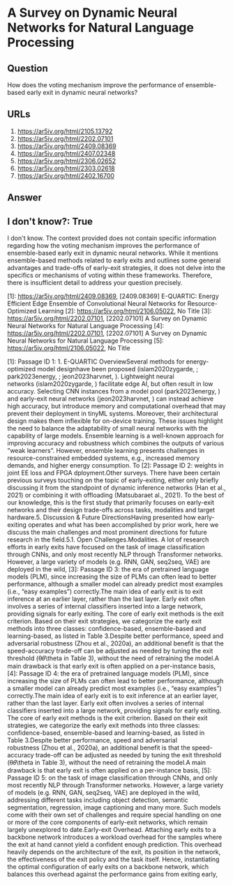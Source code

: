 # A Survey on Dynamic Neural Networks for Natural Language Processing

## Question

How does the voting mechanism improve the performance of ensemble-based early exit in dynamic neural networks?

## URLs

1. https://ar5iv.org/html/2105.13792
2. https://ar5iv.org/html/2202.07101
3. https://ar5iv.org/html/2409.08369
4. https://ar5iv.org/html/2407.02348
5. https://ar5iv.org/html/2306.02652
6. https://ar5iv.org/html/2303.02618
7. https://ar5iv.org/html/2402.16700

## Answer

## I don't know?: True

I don't know. The context provided does not contain specific information regarding how the voting mechanism improves the performance of ensemble-based early exit in dynamic neural networks. While it mentions ensemble-based methods related to early exits and outlines some general advantages and trade-offs of early-exit strategies, it does not delve into the specifics or mechanisms of voting within these frameworks. Therefore, there is insufficient detail to address your question precisely.

[1]: https://ar5iv.org/html/2409.08369, [2409.08369] E-QUARTIC: Energy Efficient Edge Ensemble of Convolutional Neural Networks for Resource-Optimized Learning
[2]: https://ar5iv.org/html/2106.05022, No Title
[3]: https://ar5iv.org/html/2202.07101, [2202.07101] A Survey on Dynamic Neural Networks for Natural Language Processing
[4]: https://ar5iv.org/html/2202.07101, [2202.07101] A Survey on Dynamic Neural Networks for Natural Language Processing
[5]: https://ar5iv.org/html/2106.05022, No Title

[1]: Passage ID 1: 1. E-QUARTIC OverviewSeveral methods for energy-optimized model designhave been proposed (islam2020zygarde, ; park2023energy, ; jeon2023harvnet, ). Lightweight neural networks (islam2020zygarde, ) facilitate edge AI, but often result in low accuracy. Selecting CNN instances from a model pool (park2023energy, ) and early-exit neural networks (jeon2023harvnet, ) can instead achieve high accuracy, but introduce memory and computational overhead that may prevent their deployment in tinyML systems. Moreover, their architectural design makes them inflexible for on-device training. These issues highlight the need to balance the adaptability of small neural networks with the capability of large models. Ensemble learning is a well-known approach for improving accuracy and robustness which combines the outputs of various ”weak learners”. However, ensemble learning presents challenges in resource-constrained embedded systems, e.g., increased memory demands, and higher energy consumption. To
[2]: Passage ID 2: weights in joint EE loss and FPGA dployment.Other surveys. There have been certain previous surveys touching on the topic of early-exiting, either only briefly discussing it from the standpoint of dynamic inference networks (Han et al., 2021) or combining it with offloading (Matsubaraet al., 2021). To the best of our knowledge, this is the first study that primarily focuses on early-exit networks and their design trade-offs across tasks, modalities and target hardware.5. Discussion & Future DirectionsHaving presented how early-exiting operates and what has been accomplished by prior work, here we discuss the main challenges and most prominent directions for future research in the field.5.1. Open Challenges.Modalities. A lot of research efforts in early exits have focused on the task of image classification through CNNs, and only most recently NLP through Transformer networks. However, a large variety of models (e.g. RNN, GAN, seq2seq, VAE) are deployed in the wild,
[3]: Passage ID 3: the era of pretrained language models (PLM), since increasing the size of PLMs can often lead to better performance, although a smaller model can already predict most examples (i.e., “easy examples”) correctly.The main idea of early exit is to exit inference at an earlier layer, rather than the last layer. Early exit often involves a series of internal classifiers inserted into a large network, providing signals for early exiting. The core of early exit methods is the exit criterion. Based on their exit strategies, we categorize the early exit methods into three classes: confidence-based, ensemble-based and learning-based, as listed in Table 3.Despite better performance, speed and adversarial robustness (Zhou et al., 2020a), an additional benefit is that the speed-accuracy trade-off can be adjusted as needed by tuning the exit threshold (θ𝜃\theta in Table 3), without the need of retraining the model.A main drawback is that early exit is often applied on a per-instance basis,
[4]: Passage ID 4: the era of pretrained language models (PLM), since increasing the size of PLMs can often lead to better performance, although a smaller model can already predict most examples (i.e., “easy examples”) correctly.The main idea of early exit is to exit inference at an earlier layer, rather than the last layer. Early exit often involves a series of internal classifiers inserted into a large network, providing signals for early exiting. The core of early exit methods is the exit criterion. Based on their exit strategies, we categorize the early exit methods into three classes: confidence-based, ensemble-based and learning-based, as listed in Table 3.Despite better performance, speed and adversarial robustness (Zhou et al., 2020a), an additional benefit is that the speed-accuracy trade-off can be adjusted as needed by tuning the exit threshold (θ𝜃\theta in Table 3), without the need of retraining the model.A main drawback is that early exit is often applied on a per-instance basis,
[5]: Passage ID 5: on the task of image classification through CNNs, and only most recently NLP through Transformer networks. However, a large variety of models (e.g. RNN, GAN, seq2seq, VAE) are deployed in the wild, addressing different tasks including object detection, semantic segmentation, regression, image captioning and many more. Such models come with their own set of challenges and require special handling on one or more of the core components of early-exit networks, which remain largely unexplored to date.Early-exit Overhead. Attaching early exits to a backbone network introduces a workload overhead for the samples where the exit at hand cannot yield a confident enough prediction. This overhead heavily depends on the architecture of the exit, its position in the network, the effectiveness of the exit policy and the task itself. Hence, instantiating the optimal configuration of early exits on a backbone network, which balances this overhead against the performance gains from exiting early,